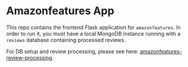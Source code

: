 # Amazonfeatures App
This repo contains the frontend Flask application for `amazonfeatures`. In order to run it, you must have a local MongoDB instance running with a `reviews` database containing processed reviews.

For DB setup and review processing, please see here: [amazonfeatures-review-processing](https://github.com/rob-dalton/amazonfeatures-review-processing).
